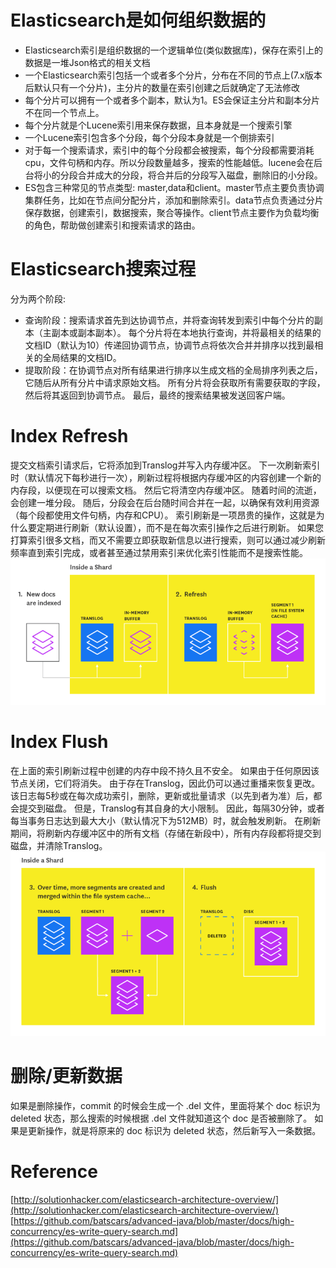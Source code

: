 # Elasticsearch是如何组织数据的
- Elasticsearch索引是组织数据的一个逻辑单位(类似数据库)，保存在索引上的数据是一堆Json格式的相关文档
- 一个Elasticsearch索引包括一个或者多个分片，分布在不同的节点上(7.x版本后默认只有一个分片)，主分片的数量在索引创建之后就确定了无法修改
- 每个分片可以拥有一个或者多个副本，默认为1。ES会保证主分片和副本分片不在同一个节点上。
- 每个分片就是个Lucene索引用来保存数据，且本身就是一个搜索引擎
- 一个Lucene索引包含多个分段，每个分段本身就是一个倒排索引
- 对于每一个搜索请求，索引中的每个分段都会被搜索，每个分段都需要消耗cpu，文件句柄和内存。所以分段数量越多，搜索的性能越低。lucene会在后台将小的分段合并成大的分段，将合并后的分段写入磁盘，删除旧的小分段。
- ES包含三种常见的节点类型: master,data和client。master节点主要负责协调集群任务，比如在节点间分配分片，添加和删除索引。data节点负责通过分片保存数据，创建索引，数据搜索，聚合等操作。client节点主要作为负载均衡的角色，帮助做创建索引和搜索请求的路由。

# Elasticsearch搜索过程
分为两个阶段:
- 查询阶段：搜索请求首先到达协调节点，并将查询转发到索引中每个分片的副本（主副本或副本副本）。 每个分片将在本地执行查询，并将最相关的结果的文档ID（默认为10）传递回协调节点，协调节点将依次合并并排序以找到最相关的全局结果的文档ID。
- 提取阶段：在协调节点对所有结果进行排序以生成文档的全局排序列表之后，它随后从所有分片中请求原始文档。 所有分片将会获取所有需要获取的字段，然后将其返回到协调节点。 最后，最终的搜索结果被发送回客户端。

# Index Refresh
提交文档索引请求后，它将添加到Translog并写入内存缓冲区。 下一次刷新索引时（默认情况下每秒进行一次），刷新过程将根据内存缓冲区的内容创建一个新的内存段，以便现在可以搜索文档。 然后它将清空内存缓冲区。 随着时间的流逝，会创建一堆分段。 随后，分段会在后台随时间合并在一起，以确保有效利用资源（每个段都使用文件句柄，内存和CPU）。 索引刷新是一项昂贵的操作，这就是为什么要定期进行刷新（默认设置），而不是在每次索引操作之后进行刷新。 如果您打算索引很多文档，而又不需要立即获取新信息以进行搜索，则可以通过减少刷新频率直到索引完成，或者甚至通过禁用索引来优化索引性能而不是搜索性能。
![](https://github.com/batscars/kube-study/blob/master/docs/index_refresh.jpg)

# Index Flush
在上面的索引刷新过程中创建的内存中段不持久且不安全。 如果由于任何原因该节点关闭，它们将消失。 由于存在Translog，因此仍可以通过重播来恢复更改。 该日志每5秒或在每次成功索引，删除，更新或批量请求（以先到者为准）后，都会提交到磁盘。 但是，Translog有其自身的大小限制。 因此，每隔30分钟，或者每当事务日志达到最大大小（默认情况下为512MB）时，就会触发刷新。 在刷新期间，将刷新内存缓冲区中的所有文档（存储在新段中），所有内存段都将提交到磁盘，并清除Translog。
![](https://github.com/batscars/kube-study/blob/master/docs/index_flush.jpg)

# 删除/更新数据
如果是删除操作，commit 的时候会生成一个 .del 文件，里面将某个 doc 标识为 deleted 状态，那么搜索的时候根据 .del 文件就知道这个 doc 是否被删除了。
如果是更新操作，就是将原来的 doc 标识为 deleted 状态，然后新写入一条数据。

# Reference
[http://solutionhacker.com/elasticsearch-architecture-overview/](http://solutionhacker.com/elasticsearch-architecture-overview/)
[https://github.com/batscars/advanced-java/blob/master/docs/high-concurrency/es-write-query-search.md](https://github.com/batscars/advanced-java/blob/master/docs/high-concurrency/es-write-query-search.md)
